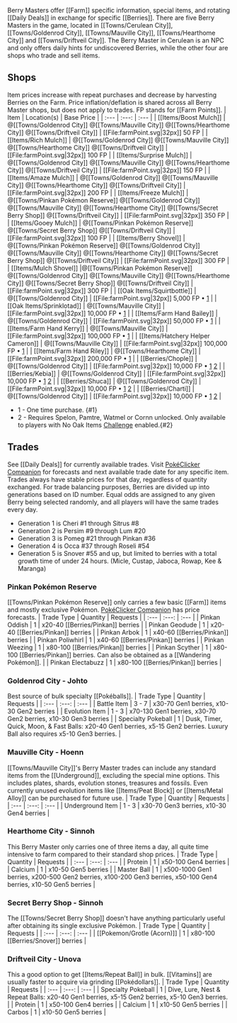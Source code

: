 Berry Masters offer [[Farm]] specific information, special items, and rotating [[Daily Deals]] in exchange for specific [[Berries]].  There are five Berry Masters in the game, located in [[Towns/Cerulean City]], [[Towns/Goldenrod City]], [[Towns/Mauville City]], [[Towns/Hearthome City]] and [[Towns/Driftveil City]].   The Berry Master in Cerulean is an NPC and only offers daily hints for undiscovered Berries, while the other four are shops who trade and sell items.

## Shops
Item prices increase with repeat purchases and decrease by harvesting Berries on the Farm.  Price inflation/deflation is shared across all Berry Master shops, but does not apply to trades.  FP stands for [[Farm Points]].
| Item | Location(s) | Base Price |
| :--- | :---: | :--- |
| [[Items/Boost Mulch]] | @[[Towns/Goldenrod City]] @[[Towns/Mauville City]] @[[Towns/Hearthome City]] @[[Towns/Driftveil City]] | [[File:farmPoint.svg\|32px]] 50 FP |
| [[Items/Rich Mulch]] | @[[Towns/Goldenrod City]] @[[Towns/Mauville City]] @[[Towns/Hearthome City]] @[[Towns/Driftveil City]] | [[File:farmPoint.svg\|32px]] 100 FP |
| [[Items/Surprise Mulch]] | @[[Towns/Goldenrod City]] @[[Towns/Mauville City]] @[[Towns/Hearthome City]] @[[Towns/Driftveil City]] | [[File:farmPoint.svg\|32px]] 150 FP  |
| [[Items/Amaze Mulch]] | @[[Towns/Goldenrod City]] @[[Towns/Mauville City]] @[[Towns/Hearthome City]] @[[Towns/Driftveil City]] | [[File:farmPoint.svg\|32px]] 200 FP |
| [[Items/Freeze Mulch]] | @[[Towns/Pinkan Pokémon Reserve]] @[[Towns/Goldenrod City]] @[[Towns/Mauville City]] @[[Towns/Hearthome City]] @[[Towns/Secret Berry Shop]] @[[Towns/Driftveil City]] | [[File:farmPoint.svg\|32px]] 350 FP |
| [[Items/Gooey Mulch]] |  @[[Towns/Pinkan Pokémon Reserve]] @[[Towns/Secret Berry Shop]] @[[Towns/Driftveil City]] | [[File:farmPoint.svg\|32px]] 100 FP |
| [[Items/Berry Shovel]] | @[[Towns/Pinkan Pokémon Reserve]] @[[Towns/Goldenrod City]] @[[Towns/Mauville City]] @[[Towns/Hearthome City]] @[[Towns/Secret Berry Shop]] @[[Towns/Driftveil City]] | [[File:farmPoint.svg\|32px]] 300 FP |
| [[Items/Mulch Shovel]] |@[[Towns/Pinkan Pokémon Reserve]] @[[Towns/Goldenrod City]] @[[Towns/Mauville City]] @[[Towns/Hearthome City]] @[[Towns/Secret Berry Shop]] @[[Towns/Driftveil City]] | [[File:farmPoint.svg\|32px]] 300 FP |
| [[Oak Items/Squirtbottle]] | @[[Towns/Goldenrod City]]  | [[File:farmPoint.svg\|32px]] 5,000 FP • [1](#1) |
| [[Oak Items/Sprinklotad]] | @[[Towns/Mauville City]]  | [[File:farmPoint.svg\|32px]] 10,000 FP • [1](#1) |
| [[Items/Farm Hand Bailey]] | @[[Towns/Goldenrod City]] |  [[File:farmPoint.svg\|32px]] 50,000 FP • [1](#1) |
| [[Items/Farm Hand Kerry]] | @[[Towns/Mauville City]] |  [[File:farmPoint.svg\|32px]] 100,000 FP • [1](#1) |
| [[Items/Hatchery Helper Cameron]] | @[[Towns/Mauville City]] |  [[File:farmPoint.svg\|32px]] 100,000 FP • [1](#1) |
| [[Items/Farm Hand Riley]] | @[[Towns/Hearthome City]] |  [[File:farmPoint.svg\|32px]] 200,000 FP • [1](#1) |
| [[Berries/Chople]] | @[[Towns/Goldenrod City]] |  [[File:farmPoint.svg\|32px]] 10,000 FP • [1](#1) [2](#2) |
| [[Berries/Kebia]] | @[[Towns/Goldenrod City]] |  [[File:farmPoint.svg\|32px]] 10,000 FP • [1](#1) [2](#2) |
| [[Berries/Shuca]] | @[[Towns/Goldenrod City]] |  [[File:farmPoint.svg\|32px]] 10,000 FP • [1](#1) [2](#2) |
| [[Berries/Charti]] | @[[Towns/Goldenrod City]] |  [[File:farmPoint.svg\|32px]] 10,000 FP • [1](#1) [2](#2) |

- 1 - One time purchase. {#1}
- 2 - Requires Spelon, Pamtre, Watmel or Cornn unlocked.  Only available to players with No Oak Items [Challenge](#!Challenge_Modes) enabled.{#2}

## Trades
See [[Daily Deals]] for currently available trades.  Visit [PokéClicker Companion](https://companion.pokeclicker.com/#!Forecast/Berry/GoldenrodCity) for forecasts and next available trade date for any specific item.  Trades always have stable prices for that day, regardless of quantity exchanged.  For trade balancing purposes, Berries are divided up into generations based on ID number.  Equal odds are assigned to any given Berry being selected randomly, and all players will have the same trades every day.

- Generation 1 is Cheri #1 through Sitrus #8
- Generation 2 is Persim #9 through Lum #20
- Generation 3 is Pomeg #21 through Pinkan #36
- Generation 4 is Occa #37 through Roseli #54
- Generation 5 is Snover #55 and up, but limited to berries with a total growth time of under 24 hours. (Micle, Custap, Jaboca, Rowap, Kee & Maranga)

### Pinkan Pokémon Reserve
[[Towns/Pinkan Pokémon Reserve]] only carries a few basic [[Farm]] items and mostly exclusive Pokémon.  [PokéClicker Companion](https://companion.pokeclicker.com/#!Forecast/Berry/PinkanPok%C3%A9monReserve) has price forecasts.
| Trade Type | Quantity | Requests |
| :--- | :---: | :--- |
| Pinkan Oddish | 1 | x20-40 [[Berries/Pinkan]] berries |
| Pinkan Geodude | 1 | x20-40 [[Berries/Pinkan]] berries |
| Pinkan Arbok | 1 | x40-60 [[Berries/Pinkan]] berries |
| Pinkan Poliwhirl | 1 | x40-60 [[Berries/Pinkan]] berries |
| Pinkan Weezing | 1 | x80-100 [[Berries/Pinkan]] berries |
| Pinkan Scyther | 1 | x80-100 [[Berries/Pinkan]] berries. Can also be obtained as a [[Wandering Pokémon]]. |
| Pinkan Electabuzz | 1 | x80-100 [[Berries/Pinkan]] berries |

### Goldenrod City - Johto
Best source of bulk specialty [[Pokéballs]].
| Trade Type | Quantity | Requests |
| :--- | :---: | :--- |
| Battle Item | 3 - 7 | x30-70 Gen1 berries, x10-30 Gen2 berries |
| Evolution Item | 1 - 3 | x70-130 Gen1 berries, x30-70 Gen2 berries, x10-30 Gen3 berries |
| Specialty Pokeball | 1 | Dusk, Timer, Quick, Moon, & Fast Balls: x20-40 Gen1 berries, x5-15 Gen2 berries.  Luxury Ball also requires x5-10 Gen3 berries. |

### Mauville City - Hoenn
[[Towns/Mauville City]]'s Berry Master trades can include any standard items from the [[Underground]], excluding the special mine options.  This includes plates, shards, evolution stones, treasures and fossils.  Even currently unused evolution items like [[Items/Peat Block]] or [[Items/Metal Alloy]] can be purchased for future use.
| Trade Type | Quantity | Requests |
| :--- | :---: | :--- |
| Underground Item | 1 - 3 | x30-70 Gen3 berries, x10-30 Gen4 berries |

### Hearthome City - Sinnoh
This Berry Master only carries one of three items a day, all quite time intensive to farm compared to their standard shop prices.
| Trade Type | Quantity | Requests |
| :--- | :---: | :--- |
| Protein | 1 | x50-100 Gen4 berries |
| Calcium | 1 | x10-50 Gen5 berries |
| Master Ball | 1 | x500-1000 Gen1 berries, x200-500 Gen2 berries, x100-200 Gen3 berries, x50-100 Gen4 berries, x10-50 Gen5 berries  |

### Secret Berry Shop - Sinnoh
The [[Towns/Secret Berry Shop]] doesn't have anything particularly useful after obtaining its single exclusive Pokémon.
| Trade Type | Quantity | Requests |
| :--- | :---: | :--- |
| [[Pokemon/Grotle (Acorn)]] | 1 | x80-100 [[Berries/Snover]] berries |

### Driftveil City - Unova
This a good option to get [[Items/Repeat Ball]] in bulk.  [[Vitamins]] are usually faster to acquire via grinding [[Pokédollars]].
| Trade Type | Quantity | Requests |
| :--- | :---: | :--- |
| Specialty Pokeball | 1 | Dive, Lure, Nest & Repeat Balls: x20-40 Gen1 berries, x5-15 Gen2 berries, x5-10 Gen3 berries. |
| Protein | 1 | x50-100 Gen4 berries |
| Calcium | 1 | x10-50 Gen5 berries |
| Carbos | 1 | x10-50 Gen5 berries |
